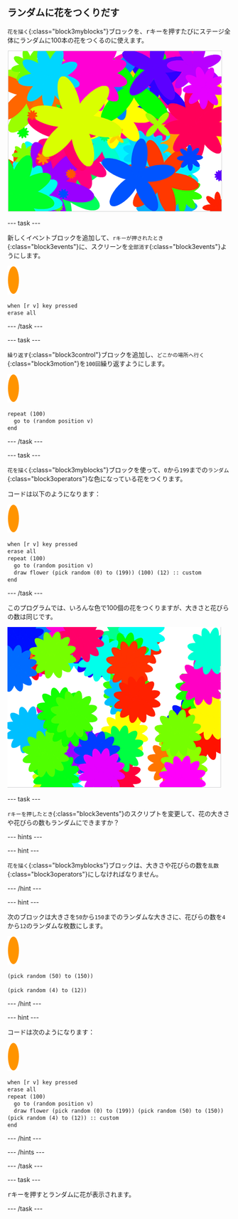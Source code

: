 ## ランダムに花をつくりだす

`花を描く`{:class="block3myblocks"}ブロックを、<kbd>r</kbd>キーを押すたびにステージ全体にランダムに100本の花をつくるのに使えます。

![ランダムな花](images/flower-random.png)

\--- task \---

新しくイベントブロックを追加して、`rキーが押されたとき`{:class="block3events"}に、スクリーンを`全部消す`{:class="block3events"}ようにします。

![花のスプライト](images/flower-sprite.png)

```blocks3
when [r v] key pressed
erase all
```

\--- /task \---

\--- task \---

`繰り返す`{:class="block3control"}ブロックを追加し、`どこかの場所へ行く`{:class="block3motion"}を`100回`繰り返すようにします。

![花のスプライト](images/flower-sprite.png)

```blocks3
repeat (100)
  go to (random position v)
end
```

\--- /task \---

\--- task \---

`花を描く`{:class="block3myblocks"}ブロックを使って、`0`から`199`までの`ランダム`{:class="block3operators"}な色になっている花をつくります。

コードは以下のようになります：

![花のスプライト](images/flower-sprite.png)

```blocks3
when [r v] key pressed
erase all
repeat (100) 
  go to (random position v)
  draw flower (pick random (0) to (199)) (100) (12) :: custom
end
```

\--- /task \---

このプログラムでは、いろんな色で100個の花をつくりますが、大きさと花びらの数は同じです。

![ランダムな色だけの花](images/flower-random-colour.png)

\--- task \---

`rキーを押したとき`{:class="block3events"}のスクリプトを変更して、花の大きさや花びらの数もランダムにできますか？

\--- hints \---

\--- hint \---

`花を描く`{:class="block3myblocks"}ブロックは、大きさや花びらの数を`乱数`{:class="block3operators"}にしなければなりません。

\--- /hint \---

\--- hint \---

次のブロックは大きさを`50`から`150`までのランダムな大きさに、花びらの数を`4`から`12`のランダムな枚数にします。

![花のスプライト](images/flower-sprite.png)

```blocks3
(pick random (50) to (150))

(pick random (4) to (12))
```

\--- /hint \---

\--- hint \---

コードは次のようになります：

![花のスプライト](images/flower-sprite.png)

```blocks3
when [r v] key pressed
erase all
repeat (100) 
  go to (random position v)
  draw flower (pick random (0) to (199)) (pick random (50) to (150)) (pick random (4) to (12)) :: custom
end
```

\--- /hint \---

\--- /hints \---

\--- /task \---

\--- task \---

<kbd>r</kbd>キーを押すとランダムに花が表示されます。

\--- /task \---